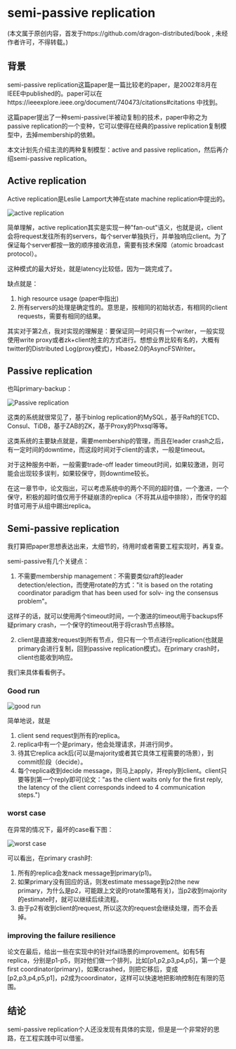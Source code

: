 # semi-passive replication

(本文属于原创内容，首发于https://github.com/dragon-distributed/book , 未经作者许可，不得转载。)  
## 背景
semi-passive replication这篇paper是一篇比较老的paper，是2002年8月在IEEE中published的。paper可以在https://ieeexplore.ieee.org/document/740473/citations#citations 中找到。  

这篇paper提出了一种semi-passive(半被动复制)的技术，paper中称之为passive replication的一个变种，它可以使得在经典的passive replication复制模型中，去掉membership的依赖。   

本文计划先介绍主流的两种复制模型：active and passive replication，然后再介绍semi-passive replication。  

## Active replication

Active replication是Leslie Lamport大神在state machine replication中提出的。  

![active replication](https://longdandan-1256672193.cos.ap-guangzhou.myqcloud.com/article/paper/1.active-replication.jpg)

简单理解，active replication其实是实现一种"fan-out"语义，也就是说，client会将request发往所有的servers，每个server单独执行，并单独响应client。为了保证每个server都按一致的顺序接收消息，需要有技术保障（atomic broadcast protocol）。  

这种模式的最大好处，就是latency比较低，因为一跳完成了。  

缺点就是：  
1) high resource usage (paper中指出)
2) 所有servers的处理是确定性的。意思是，按相同的初始状态，有相同的client requests，需要有相同的结果。  

其实对于第2点，我对实现的理解是：要保证同一时间只有一个writer，一般实现使用write proxy或者zk+client抢主的方式进行。想想业界比较有名的，大概有twitter的Distributed Log(proxy模式)，Hbase2.0的AsyncFSWriter。

## Passive replication

也叫primary-backup：

![Passive replication](https://longdandan-1256672193.cos.ap-guangzhou.myqcloud.com/article/paper/1.passive-replication.jpg)

这类的系统就很常见了，基于binlog replication的MySQL，基于Raft的ETCD、Consul、TiDB，基于ZAB的ZK，基于Proxy的Phxsql等等。  

这类系统的主要缺点就是，需要membership的管理，而且在leader crash之后，有一定时间的downtime，而这段时间对于client的请求，一般是timeout。   

对于这种服务中断，一般需要trade-off leader timeout时间，如果较激进，则可能会出现较多误判，如果较保守，则downtime较长。

在这一章节中，论文指出，可以考虑系统中的两个不同的超时值，一个激进，一个保守，积极的超时值仅用于怀疑崩溃的replica（不将其从组中排除），而保守的超时值可用于从组中踢出replica。  

## Semi-passive replication

我打算把paper思想表达出来，太细节的，待用时或者需要工程实现时，再复查。

semi-passive有几个关键点：  

1) 不需要membership management：不需要类似raft的leader detection/election，而使用rotate的方式："it is based on the rotating coordinator paradigm that has been used for solv- ing the consensus problem"。  

这样子的话，就可以使用两个timeout时间，一个激进的timeout用于backups怀疑primary crash，一个保守的timeout用于将crash节点移除。

2) client是直接发request到所有节点，但只有一个节点进行replication(也就是primary会进行复制，回到passive replication模式)。在primary crash时，client也能收到响应。

我们来具体看看例子。

### Good run

![good run](https://longdandan-1256672193.cos.ap-guangzhou.myqcloud.com/article/paper/1.goodrun.jpg)

简单地说，就是 
1) client send request到所有的replica。  
2) replica中有一个是primary，他会处理请求，并进行同步。  
3) 待其它replica ack后(可以是majority或者其它具体工程需要的场景），到commit阶段（decide）。  
4) 每个replica收到decide message，则马上apply，并reply到client。client只要等到第一个reply即可(论文："as the client waits only for the first reply, the latency of the client corresponds indeed to 4 communication steps.")  

### worst case

在异常的情况下，最坏的case看下图：

![worst case](https://longdandan-1256672193.cos.ap-guangzhou.myqcloud.com/article/paper/1.worstcases.jpg)

可以看出，在primary crash时:  

1) 所有的replica会发nack message到primary(p1)。  
2) 如果primary没有回应的话，则发estimate message到p2(the new primary，为什么是p2，可能跟上文说的rotate策略有关)，当p2收到majority的estimate时，就可以继续后续流程。
3) 由于p2有收到client的request, 所以这次的request会继续处理，而不会丢掉。  

### improving the failure resilience

论文在最后，给出一些在实现中的针对fail场景的improvement。如有5有replica，分别是p1-p5，则对他们做一个排列，比如[p1,p2,p3,p4,p5]，第一个是first coordinator(primary)，如果crashed，则把它移后，变成[p2,p3,p4,p5,p1]，p2成为coordinator，这样可以快速地把影响控制在有限的范围。

##  结论

semi-passive replication个人还没发现有具体的实现，但是是一个非常好的思路，在工程实践中可以借鉴。
